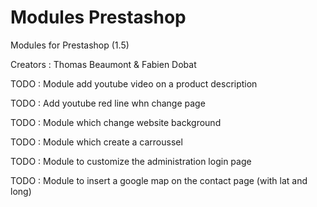 Modules Prestashop
=======

Modules for Prestashop (1.5)

Creators : Thomas Beaumont & Fabien Dobat


TODO : Module add youtube video on a product description

TODO : Add youtube red line whn change page

TODO : Module which change website background

TODO : Module which create a carroussel

TODO : Module to customize the administration login page

TODO : Module to insert a google map on the contact page (with lat and long)